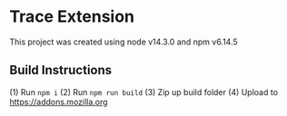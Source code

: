 # Trace Extension
This project was created using node v14.3.0 and npm v6.14.5

## Build Instructions
(1) Run `npm i`
(2) Run `npm run build`
(3) Zip up build folder
(4) Upload to https://addons.mozilla.org
